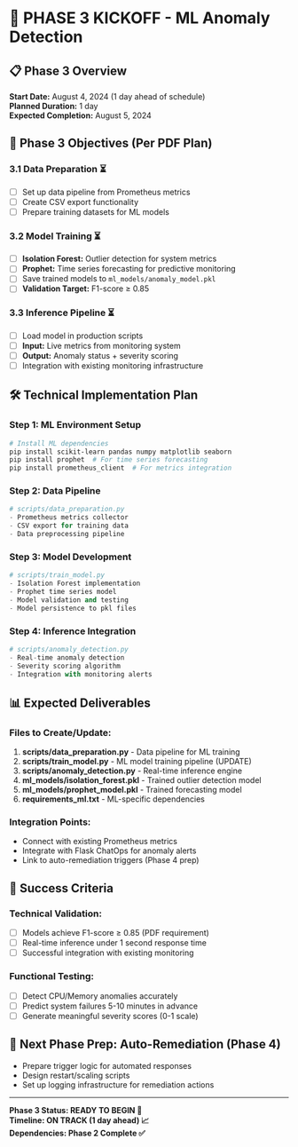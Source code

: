 # 🔴 PHASE 3 KICKOFF - ML Anomaly Detection

## 📋 Phase 3 Overview
**Start Date:** August 4, 2024 (1 day ahead of schedule)  
**Planned Duration:** 1 day  
**Expected Completion:** August 5, 2024

## 🎯 Phase 3 Objectives (Per PDF Plan)

### 3.1 Data Preparation ⏳
- [ ] Set up data pipeline from Prometheus metrics
- [ ] Create CSV export functionality  
- [ ] Prepare training datasets for ML models

### 3.2 Model Training ⏳
- [ ] **Isolation Forest:** Outlier detection for system metrics
- [ ] **Prophet:** Time series forecasting for predictive monitoring
- [ ] Save trained models to `ml_models/anomaly_model.pkl`
- [ ] **Validation Target:** F1-score ≥ 0.85

### 3.3 Inference Pipeline ⏳
- [ ] Load model in production scripts
- [ ] **Input:** Live metrics from monitoring system
- [ ] **Output:** Anomaly status + severity scoring
- [ ] Integration with existing monitoring infrastructure

## 🛠️ Technical Implementation Plan

### Step 1: ML Environment Setup
```bash
# Install ML dependencies
pip install scikit-learn pandas numpy matplotlib seaborn
pip install prophet  # For time series forecasting
pip install prometheus_client  # For metrics integration
```

### Step 2: Data Pipeline
```python
# scripts/data_preparation.py
- Prometheus metrics collector
- CSV export for training data
- Data preprocessing pipeline
```

### Step 3: Model Development
```python
# scripts/train_model.py
- Isolation Forest implementation
- Prophet time series model
- Model validation and testing
- Model persistence to pkl files
```

### Step 4: Inference Integration
```python
# scripts/anomaly_detection.py
- Real-time anomaly detection
- Severity scoring algorithm  
- Integration with monitoring alerts
```

## 📊 Expected Deliverables

### Files to Create/Update:
1. **scripts/data_preparation.py** - Data pipeline for ML training
2. **scripts/train_model.py** - ML model training pipeline (UPDATE)
3. **scripts/anomaly_detection.py** - Real-time inference engine
4. **ml_models/isolation_forest.pkl** - Trained outlier detection model
5. **ml_models/prophet_model.pkl** - Trained forecasting model
6. **requirements_ml.txt** - ML-specific dependencies

### Integration Points:
- Connect with existing Prometheus metrics
- Integrate with Flask ChatOps for anomaly alerts
- Link to auto-remediation triggers (Phase 4 prep)

## 🔄 Success Criteria

### Technical Validation:
- [ ] Models achieve F1-score ≥ 0.85 (PDF requirement)
- [ ] Real-time inference under 1 second response time
- [ ] Successful integration with existing monitoring

### Functional Testing:
- [ ] Detect CPU/Memory anomalies accurately
- [ ] Predict system failures 5-10 minutes in advance
- [ ] Generate meaningful severity scores (0-1 scale)

## 🚀 Next Phase Prep: Auto-Remediation (Phase 4)
- Prepare trigger logic for automated responses
- Design restart/scaling scripts
- Set up logging infrastructure for remediation actions

---

**Phase 3 Status: READY TO BEGIN 🚀**  
**Timeline: ON TRACK (1 day ahead) 📈**  
**Dependencies: Phase 2 Complete ✅**
